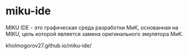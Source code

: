 # miku-ide
MIKU IDE - это графическая среда разработки МиК, основанная на MIKU, цель которой является замена оригинального эмулятора МиК.

kholmogorov27.github.io/miku-ide/
